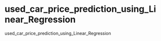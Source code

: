 # used_car_price_prediction_using_Linear_Regression
used_car_price_prediction_using_Linear_Regression

